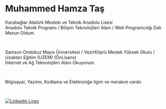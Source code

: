 <!DOCTYPE html>
<html lang="tr">
<head>
  <meta charset="UTF-8">
</head>
<body>
  <h1>Muhammed Hamza Taş</h1>
<p>Karabağlar Atatürk Mesleki ve Teknik Anadolu Lisesi <br/>
Anadolu Teknik Programı / Bilişim Teknolojileri Alanı / Web Programcılığı Dalı Mezun Oldum.
</p>
<br/>
<p>Samsun Ondokuz Mayıs Üniversitesi / VezirKöprü Meslek Yüksek Okulu / Uzaktan Eğitim (UZEM) (ÖnLisans) 
<br/>İnternet ve Ağ Teknolojileri Alanı Okuyorum.</p>
<br/>
<p>Bilgisayar, Yazılım, Kodlama ve Elektroniğe ilgim ve merakım vardır.</p>
<br/>

<a  href="https://www.linkedin.com/in/muhammedhamzatas" target="_blank"><img src="https://img.shields.io/badge/LinkedIn-0077B5?style=for-the-badge&logo=linkedin&logoColor=white" alt="Linkedin Logo"  /></a>

</body>
</html> 
